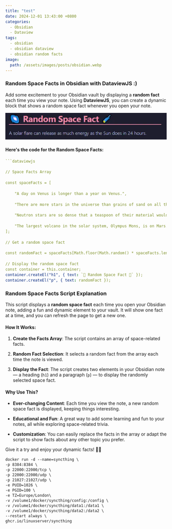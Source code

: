 ```yaml
---
title: "test"
date: 2024-12-01 13:43:00 +0800
categories:
  - Obsidian
  - Dataview
tags:
  - obsidian
  - obsidian dataview
  - obsidian random facts
image:
  path: /assets/images/posts/obsidian.webp
---
```


### Random Space Facts in Obsidian with DataviewJS :)

Add some excitement to your Obsidian vault by displaying a **random fact** each time you view your note. Using **DataviewJS**, you can create a dynamic block that shows a random space fact whenever you open your note.

![alt text](assets/images/posts/obsidian-random-facts.webp)

#### Here's the code for the Random Space Facts:

```yaml
```dataviewjs

// Space Facts Array

const spaceFacts = [

    "A day on Venus is longer than a year on Venus.",
    
    "There are more stars in the universe than grains of sand on all the Earth's beaches.",
    
    "Neutron stars are so dense that a teaspoon of their material would weigh about 6 billion tons.",

    "The largest volcano in the solar system, Olympus Mons, is on Mars.",
];

// Get a random space fact

const randomFact = spaceFacts[Math.floor(Math.random() * spaceFacts.length)];

// Display the random space fact
const container = this.container;
container.createEl("h1", { text: `🌌 Random Space Fact 🌠` });
container.createEl("p", { text: randomFact });
```

### Random Space Facts Script Explanation

This script displays a **random space fact** each time you open your Obsidian note, adding a fun and dynamic element to your vault. It will show one fact at a time, and you can refresh the page to get a new one.

#### How It Works:

1. **Create the Facts Array**: The script contains an array of space-related facts.

2. **Random Fact Selection**: It selects a random fact from the array each time the note is viewed.

3. **Display the Fact**: The script creates two elements in your Obsidian note — a heading (`h1`) and a paragraph (`p`) — to display the randomly selected space fact.

#### Why Use This?

- **Ever-changing Content**: Each time you view the note, a new random space fact is displayed, keeping things interesting.

- **Educational and Fun**: A great way to add some learning and fun to your notes, all while exploring space-related trivia.

- **Customization**: You can easily replace the facts in the array or adapt the script to show facts about any other topic you prefer.

Give it a try and enjoy your dynamic facts! 🚀🌟

```text
docker run -d --name=syncthing \
-p 8384:8384 \
-p 22000:22000/tcp \
-p 22000:22000/udp \
-p 21027:21027/udp \
-e PUID=1026 \
-e PGID=100 \
-e TZ=Europe/London\
-v /volume1/docker/syncthing/config:/config \
-v /volume1/docker/syncthing/data1:/data1 \
-v /volume1/docker/syncthing/data2:/data2 \
--restart always \
ghcr.io/linuxserver/syncthing
```